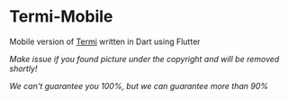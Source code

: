 # Termi-Mobile
Mobile version of [Termi](https://github.com/ringwormGO-organization/Termi) written in Dart using Flutter

*Make issue if you found picture under the copyright and will be removed shortly!*

*We can't guarantee you 100%, but we can guarantee more than 90%*

